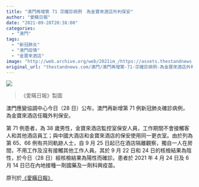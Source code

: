 ```yaml
---
title: "澳門再增第 71 宗確診病例　為金寶來酒店外判保安"
author: "愛瞞日報"
date: "2021-09-28T20:38:00"
categories:
  - "澳門"
tags:
  - "新冠肺炎"
  - "澳門疫情"
  - "金寶來酒店"
image: "http://web.archive.org/web/2021im_/https://assets.thestandnews.com/media/photos/1239369563791870320.png"
original_url: "thestandnews.com/澳門/澳門再增第-71-宗確診病例-為金寶來酒店外判保安"
---
```

![](http://web.archive.org/web/2021im_/https://assets.thestandnews.com/media/photos/1239369563791870320.png)
> 《愛瞞日報》製圖

澳門應變協調中心今日（28 日）公布，澳門再新增第 71 例新冠肺炎確診病例，為金寶來酒店任職外判保安。

第 71 例患者，為 38 歲男性，金寶來酒店監控室保安人員，工作期間不會接觸客人和其他酒店員工；與中國大酒店和金寶來酒店的保安使用同一更衣室。由於列為第 65、66 例有共同軌跡人士，自 9 月 25 日起已在酒店隔離觀察，獨自一人在房間，不用工作及沒有接觸其他工作人員。其於 9 月 22 日和 24 日的核檢結果為陰性，於今日（28 日）經核檢結果為陽性而確診。患者於 2021 年 4 月 24 日及 6 月 14 日已在內地接種一劑國藥及一劑科興疫苗。

原刊於[《愛瞞日報》](http://web.archive.org/web/20211229132257/https://www.facebook.com/macauconcealers/posts/4344378405631227/)